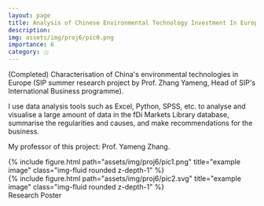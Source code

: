 ```yaml
---
layout: page
title: Analysis of Chinese Environmental Technology Investment In Europe
description:
img: assets/img/proj6/pic0.png
importance: 6
category: ⚝
---
```


(Completed) Characterisation of China's environmental technologies in Europe (SIP summer research project by Prof. Zhang Yameng, Head of SIP's International Business programme).

I use data analysis tools such as Excel, Python, SPSS, etc. to analyse and visualise a large amount of data in the fDi Markets Library database, summarise the regularities and causes, and make recommendations for the business.

My professor of this project: Prof. Yameng Zhang.
<div class="row">
    <div class="col-sm mt-3 mt-md-0">
        {% include figure.html path="assets/img/proj6/pic1.png" title="example image" class="img-fluid rounded z-depth-1" %}
    </div>
</div>
<div class="caption">
</div>

<div class="row">
    <div class="col-sm mt-3 mt-md-0">
        {% include figure.html path="assets/img/proj6/pic2.svg" title="example image" class="img-fluid rounded z-depth-1" %}
    </div>
</div>
<div class="caption">
Research Poster
</div>